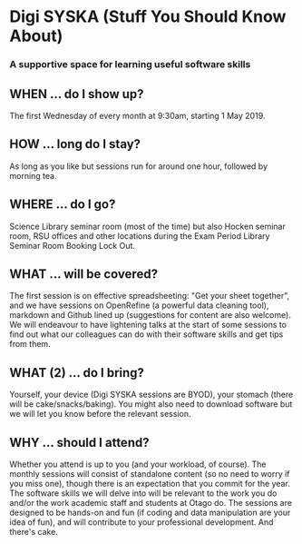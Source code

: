 # Digi SYSKA (Stuff You Should Know About)
### A supportive space for learning useful software skills

## WHEN ... do I show up?
The first Wednesday of every month at 9:30am, starting 1 May 2019. 

## HOW ... long do I stay?
As long as you like but sessions run for around one hour, followed by morning tea.

## WHERE ... do I go?
Science Library seminar room (most of the time) but also Hocken seminar room, RSU offices and other locations during the Exam Period Library Seminar Room Booking Lock Out.

## WHAT ... will be covered?
The first session is on effective spreadsheeting: "Get your sheet together", and we have sessions on OpenRefine (a powerful data cleaning tool), markdown and Github lined up (suggestions for content are also welcome). We will endeavour to have lightening talks at the start of some sessions to find out what our colleagues can do with their software skills and get tips from them. 

## WHAT (2) ... do I bring?
Yourself, your device (Digi SYSKA sessions are BYOD), your stomach (there will be cake/snacks/baking). You might also need to download software but we will let you know before the relevant session.

## WHY ... should I attend?
Whether you attend is up to you (and your workload, of course). The monthly sessions will consist of standalone content (so no need to worry if you miss one), though there is an expectation that you commit for the year. The software skills we will delve into will be relevant to the work you do and/or the work academic staff and students at Otago do. The sessions are designed to be hands-on and fun (if coding and data manipulation are your idea of fun), and will contribute to your professional development. And there's cake.  

